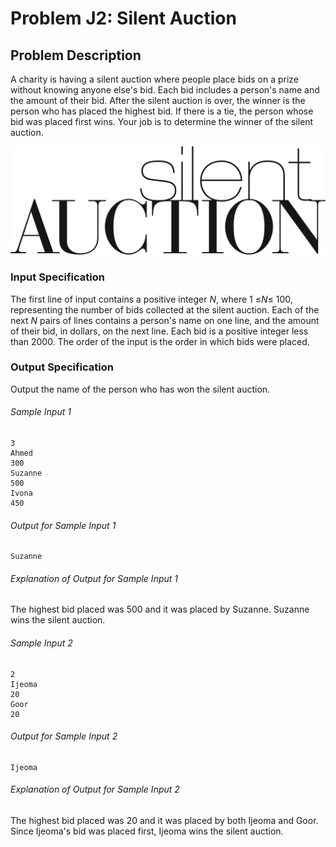 # Problem J2: Silent Auction

## Problem Description

A charity is having a silent auction where people place bids on a prize
without knowing anyone else's bid. Each bid includes a person's name and
the amount of their bid. After the silent auction is over, the winner is
the person who has placed the highest bid. If there is a tie, the person
whose bid was placed first wins. Your job is to determine the winner of
the silent auction.

![Auction](PinClipart.com_auction-clip-art_5442706.png)

### Input Specification

The first line of input contains a positive integer *N*, where 1 ≤*N*≤
100, representing the number of bids collected at the silent auction.
Each of the next *N* pairs of lines contains a person's name on one
line, and the amount of their bid, in dollars, on the next line. Each
bid is a positive integer less than 2000. The order of the input is the
order in which bids were placed.

### Output Specification

Output the name of the person who has won the silent auction.

###### Sample Input 1

```
3
Ahmed
300
Suzanne
500
Ivona
450
```

###### Output for Sample Input 1

```
Suzanne
```

###### Explanation of Output for Sample Input 1

The highest bid placed was 500 and it was placed by Suzanne. Suzanne
wins the silent auction.

###### Sample Input 2

```
2
Ijeoma
20
Goor
20
```

###### Output for Sample Input 2

```
Ijeoma
```

###### Explanation of Output for Sample Input 2

The highest bid placed was 20 and it was placed by both Ijeoma and Goor.
Since Ijeoma's bid was placed first, Ijeoma wins the silent auction.

